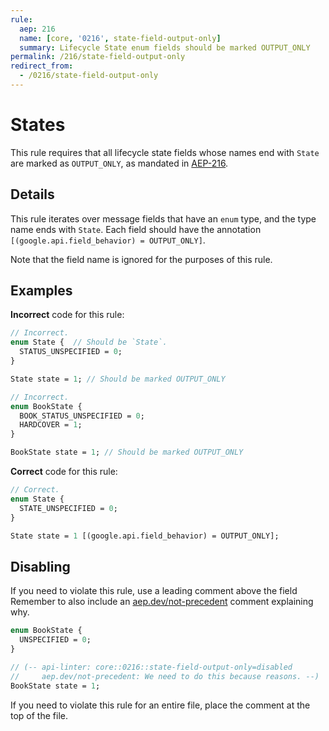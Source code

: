 ```yaml
---
rule:
  aep: 216
  name: [core, '0216', state-field-output-only]
  summary: Lifecycle State enum fields should be marked OUTPUT_ONLY
permalink: /216/state-field-output-only
redirect_from:
  - /0216/state-field-output-only
---
```


# States

This rule requires that all lifecycle state fields whose names end with `State`
are marked as `OUTPUT_ONLY`, as mandated in [AEP-216][].

## Details

This rule iterates over message fields that have an `enum` type, and the type
name ends with `State`. Each field should have the annotation
`[(google.api.field_behavior) = OUTPUT_ONLY]`.

Note that the field name is ignored for the purposes of this rule.

## Examples

**Incorrect** code for this rule:

```proto
// Incorrect.
enum State {  // Should be `State`.
  STATUS_UNSPECIFIED = 0;
}

State state = 1; // Should be marked OUTPUT_ONLY

```

```proto
// Incorrect.
enum BookState {
  BOOK_STATUS_UNSPECIFIED = 0;
  HARDCOVER = 1;
}

BookState state = 1; // Should be marked OUTPUT_ONLY
```

**Correct** code for this rule:

```proto
// Correct.
enum State {
  STATE_UNSPECIFIED = 0;
}

State state = 1 [(google.api.field_behavior) = OUTPUT_ONLY];
```

## Disabling

If you need to violate this rule, use a leading comment above the field
Remember to also include an [aep.dev/not-precedent][] comment explaining why.

```proto
enum BookState {
  UNSPECIFIED = 0;
}

// (-- api-linter: core::0216::state-field-output-only=disabled
//     aep.dev/not-precedent: We need to do this because reasons. --)
BookState state = 1;
```

If you need to violate this rule for an entire file, place the comment at the
top of the file.

[aep-216]: https://aep.dev/216
[aep.dev/not-precedent]: https://aep.dev/not-precedent
